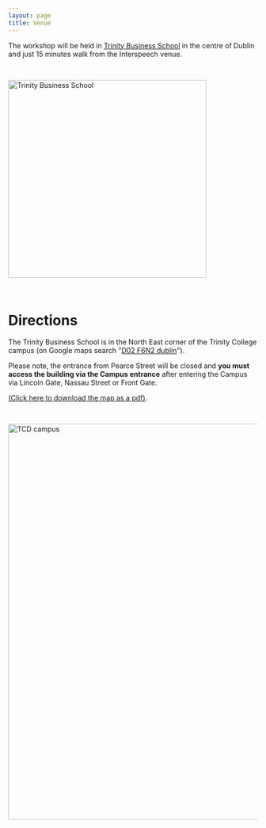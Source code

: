 ```yaml
---
layout: page
title: Venue
---
```


<p/>
The workshop will be held in <a href="https://www.tcd.ie/business/">Trinity Business School</a> in the centre of Dublin and just 15 minutes walk from the Interspeech venue.

<p>
<img height="400" vspace="30" alt="Trinity Business School"  src="{{ "/assets/images/trinity_business_school.jpg"| relative_url }}">

<h1>Directions</h1>

<p>The Trinity Business School is in the North East corner of the Trinity College campus (on Google maps search "<a href="/Dublin,+D02+F6N2,+Ireland/@53.3442894,-6.2622418,15z/data=!3m1!4b1!4m6!3m5!1s0x48670e9041693a21:0x137d03ebc993c3d9!8m2!3d53.3442903!4d-6.2519421!16s%2Fg%2F11mw00h5s4?entry=ttu">D02 F6N2 dublin</a>").

Please note, the entrance from Pearce Street will be closed and <b>you must access the building via the Campus entrance</b> after entering the Campus via Lincoln Gate, Nassau Street or Front Gate.

<p>
<a href="{{ "/assets/images/campus_map.pdf"| relative_url }}">(Click here to download the map as a pdf)</a>.
<p>
<img height="800" vspace="30" alt="TCD campus"  src="{{ "/assets/images/campus.jpg"| relative_url }}"/>
